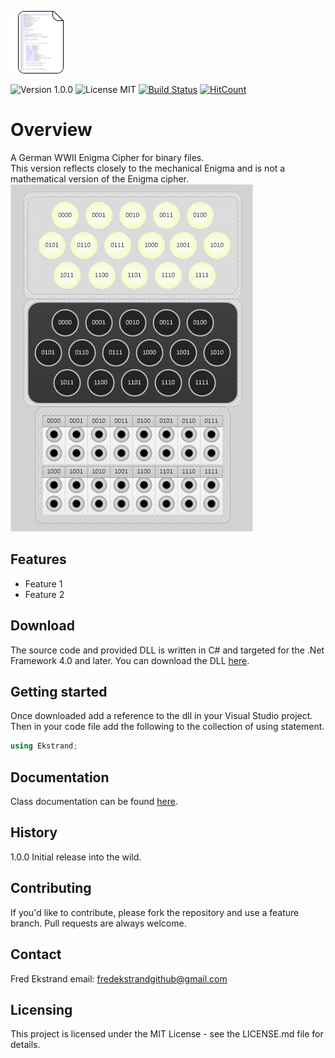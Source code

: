 ![Project type](https://github.com/FredEkstrand/ImageFiles/raw/master/CodeIcon.png )

![Version 1.0.0](https://img.shields.io/badge/Version-1.0.0-brightgreen.svg) ![License MIT](https://img.shields.io/badge/Licence-MIT-blue.svg) [![Build Status](https://travis-ci.org/FredEkstrand/EnigmaBinaryCipher.svg?branch=master)](https://travis-ci.org/FredEkstrand/EnigmaBinaryCipher) [![HitCount](http://hits.dwyl.io/fredekstrand/EnigmaBinaryCipher.svg)](http://hits.dwyl.io/fredekstrand/EnigmaBinaryCipher)
# Overview
A German WWII Enigma Cipher for binary files.  
This version reflects closely to the mechanical Enigma and is not a mathematical version of the Enigma cipher.
![image](https://github.com/FredEkstrand/ImageFiles/raw/master/BinaryEnigma.png)

## Features
* Feature 1
* Feature 2

## Download
The source code and provided DLL is written in C# and targeted for the .Net Framework 4.0 and later.
You can download the DLL [here](https://github.com/FredEkstrand/EnigmaBinaryCipher/releases).

## Getting started
Once downloaded add a reference to the dll in your Visual Studio project.
Then in your code file add the following to the collection of using statement.

```csharp
using Ekstrand;
```

## Documentation
Class documentation can be found [here](http://fredekstrand.github.io/EnigmaBinaryCipher).

## History
 1.0.0 Initial release into the wild.
 
## Contributing

If you'd like to contribute, please fork the repository and use a feature
branch. Pull requests are always welcome.

## Contact
Fred Ekstrand 
email: fredekstrandgithub@gmail.com
## Licensing

This project is licensed under the MIT License - see the LICENSE.md file for details.
